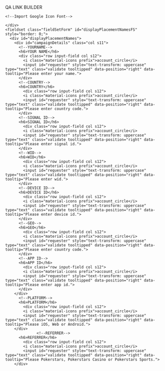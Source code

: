 QA LINK BUILDER

<html>

<head>
  
  <link href='https://fonts.googleapis.com/css?family=Open+Sans:400,300,300italic,400italic,600' rel='stylesheet' type='text/css'>
  <link href="https://fonts.googleapis.com/css?family=Roboto:300,400,500,700" rel="stylesheet">
  <link href="https://fonts.googleapis.com/icon?family=Material+Icons" rel="stylesheet">
  <!-- <script src="https://appsforoffice.microsoft.com/lib/1/hosted/Office.js" type="text/javascript"></script> -->
  <link href='https://fonts.googleapis.com/css?family=Open+Sans:400,300,300italic,400italic,600' rel='stylesheet' type='text/css'>
  <script src="https://cdnjs.cloudflare.com/ajax/libs/xlsx/0.8.0/jszip.js"></script>
  <script src="https://cdnjs.cloudflare.com/ajax/libs/xlsx/0.8.0/xlsx.js"></script>
  <script src="https://apis.google.com/js/client.js"></script>
  <script src="https://ajax.googleapis.com/ajax/libs/jquery/1.7.2/jquery.min.js"></script>
  
    <!--Import Google Icon Font-->
  <link href="https://fonts.googleapis.com/icon?family=Material+Icons" rel="stylesheet">
  <script src="https://ajax.googleapis.com/ajax/libs/jquery/3.1.0/jquery.min.js"></script>
  <!-- <script src="https://cdn.jsdelivr.net/gh/linways/table-to-excel@v1.0.4/dist/tableToExcel.js"></script> -->
  <script src="https://cdnjs.cloudflare.com/ajax/libs/jquery/1.12.4/jquery.js"></script>
  <script src="https://rawgit.com/unconditional/jquery-table2excel/master/src/jquery.table2excel.js"></script>
  <script src="https://cdn.jsdelivr.net/gh/linways/table-to-excel@v1.0.4/dist/tableToExcel.js"></script>
  <!--Import materialize.css-->
  <link type="text/css" rel="stylesheet" href="css/materialize.min.css" media="screen,projection" />
  <!--Let browser know website is optimized for mobile-->
  <meta name="viewport" content="width=device-width, initial-scale=1.0" charset="iso-8859-1" />
  <script type="text/javascript" src="js\materialize.min.js"></script>
  <script type="text/javascript" src="js\traffickingrequestform.js"></script>
  <script type="text/javascript" src="data\countries.json"></script>
  <script type="text/javascript" src="data\countriesLL.json"></script>
  <script type="text/javascript" src="data\networkNamesList.json"></script>
  <script type="text/javascript" src="data\agencyNamesList.json"></script>
  <script type="text/javascript" src="data\brands.json"></script>
  <script type="text/javascript" src="data\platforms.json"></script>
  <script type="text/javascript" src="data\countries.json"></script>
  <script type="text/javascript" src="data\budgetCodes.json"></script>
  <script type="text/javascript" src="data\platformCodes.json"></script>
  <script type="text/javascript" src="data\buyingPlatforms.json"></script>
  <script type="text/javascript" src="data\brandImages.json"></script>
  <script type="text/javascript" src="data\budgets.json"></script>
  <script type="text/javascript" src="data\kpis.json"></script>
  <script type="text/javascript" src="data\buyingMetrics.json"></script>
  <script type="text/javascript" src="data\dimensionsArr.json"></script>
  <script type="text/javascript" src="data\dimensionsBannerArr.json"></script>
  <script type="text/javascript" src="data\dimensionsVideoArr.json"></script>
  <script type="text/javascript" src="data\advertIdsDCM.json"></script>
  <script type="text/javascript" src="data\siteIdsDCM.json"></script>

  <title>SUBMIT QA DETAILS</title>

    </div>
    <fieldset class="fieldSetForm" id="displayPlacementNamesFS" style="border: 0;">
      <div id="displayPlacementNames">
        <div id="campaignDetails" class="col s11">
          <!--YOURNAME-->
          <h6>YOUR NAME</h6>
          <div class="row input-field col s12">
            <i class="material-icons prefix">account_circle</i>
            <input id="requester" style="text-transform: uppercase" type="text" class="validate tooltipped" data-position="right" data-tooltip="Please enter your name.">
          </div>
          <!--COUNTRY-->
          <h6>COUNTRY</h6>
            <div class="row input-field col s12">
            <i class="material-icons prefix">account_circle</i>
            <input id="requester" style="text-transform: uppercase" type="text" class="validate tooltipped" data-position="right" data-tooltip="Please enter country code.">
          </div>
          <!--SIGNAL ID-->
          <h6>SIGNAL ID</h6>
            <div class="row input-field col s12">
            <i class="material-icons prefix">account_circle</i>
            <input id="requester" style="text-transform: uppercase" type="text" class="validate tooltipped" data-position="right" data-tooltip="Please enter signal id.">
          </div>
          <!--WID-->
          <h6>WID</h6>
            <div class="row input-field col s12">
            <i class="material-icons prefix">account_circle</i>
            <input id="requester" style="text-transform: uppercase" type="text" class="validate tooltipped" data-position="right" data-tooltip="Please enter wid.">
          </div>
          <!--DEVICE ID-->
          <h6>DEVICE ID</h6>
            <div class="row input-field col s12">
            <i class="material-icons prefix">account_circle</i>
            <input id="requester" style="text-transform: uppercase" type="text" class="validate tooltipped" data-position="right" data-tooltip="Please enter device id.">
          </div>
          <!--GEO-->
          <h6>GEO</h6>
            <div class="row input-field col s12">
            <i class="material-icons prefix">account_circle</i>
            <input id="requester" style="text-transform: uppercase" type="text" class="validate tooltipped" data-position="right" data-tooltip="Please enter country code.">
          </div>
          <!--APP ID-->
          <h6>APP ID</h6>
            <div class="row input-field col s12">
            <i class="material-icons prefix">account_circle</i>
            <input id="requester" style="text-transform: uppercase" type="text" class="validate tooltipped" data-position="right" data-tooltip="Please enter app id.">
          </div>
        </div>
          <!--PLATFORM-->
          <h6>PLATFORM</h6>
            <div class="row input-field col s12">
            <i class="material-icons prefix">account_circle</i>
            <input id="requester" style="text-transform: uppercase" type="text" class="validate tooltipped" data-position="right" data-tooltip="Please iOS, Web or Android.">
        </div>
                  <!--REFERRER-->
          <h6>REFERRER</h6>
            <div class="row input-field col s12">
            <i class="material-icons prefix">account_circle</i>
            <input id="requester" style="text-transform: uppercase" type="text" class="validate tooltipped" data-position="right" data-tooltip="Please Pokerstars, Pokerstars Casino or Pokerstars Sports.">
        </div>
  <script async defer src="https://apis.google.com/js/api.js" onload="this.onload=function(){};handleClientLoad()" onreadystatechange="if (this.readyState === 'complete') this.onload()">

